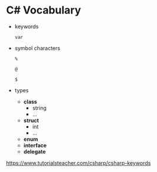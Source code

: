 # C# Vocabulary

- keywords

  `var`

- symbol characters

  `%`

  `@`

  `$`

- types
  - **class**
    - string
    - ...
  - **struct**
    - int
    - ...
  - **enum**
  - **interface**
  - **delegate**

https://www.tutorialsteacher.com/csharp/csharp-keywords